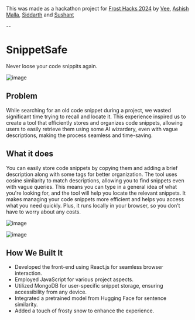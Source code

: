 This was made as a hackathon project for [Frost Hacks 2024]([https://devfolio.co/projects/yaash-yet-another-ai-shell-192b](https://devpost.com/software/snippetsafe?ref_content=my-projects-tab&ref_feature=my_projects)) by [Vee](https://github.com/veesesh), [Ashish Malla](https://github.com/im45145v), [Siddarth](https://github.com/siddarth2810) and [Sushant](https://github.com/Sushants-Git)

--

# SnippetSafe

Never loose your code snippits again.

![image](https://github.com/user-attachments/assets/417fcc09-a61e-45f4-88f3-9c8d8e7ce907)

## Problem
While searching for an old code snippet during a project, we wasted significant time trying to recall and locate it. This experience inspired us to create a tool that efficiently stores and organizes code snippets, allowing users to easily retrieve them using some AI wizardery, even with vague descriptions, making the process seamless and time-saving.

## What it does
You can easily store code snippets by copying them and adding a brief description along with some tags for better organization. The tool uses cosine similarity to match descriptions, allowing you to find snippets even with vague queries. This means you can type in a general idea of what you're looking for, and the tool will help you locate the relevant snippets. It makes managing your code snippets more efficient and helps you access what you need quickly. Plus, it runs locally in your browser, so you don’t have to worry about any costs.

![image](https://github.com/user-attachments/assets/2c7c7250-1f64-4c54-b39a-01f444196c8d)

![image](https://github.com/user-attachments/assets/d2d8085c-e8ff-470f-bec7-8e9aa5ca288d)

## How We Built It

- Developed the front-end using React.js for seamless browser interaction.
- Employed JavaScript for various project aspects.
- Utilized MongoDB for user-specific snippet storage, ensuring accessibility from any device.
- Integrated a pretrained model from Hugging Face for sentence similarity.
- Added a touch of frosty snow to enhance the experience.

